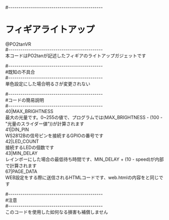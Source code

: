 #----------------------------------------------  
# フィギアライトアップ  
@PO2tanVR  
#----------------------------------------------  
本コードはPO2tanが記述したフィギアのライトアップガジェットです  
  
#----------------------------------------------  
#既知の不具合  
#----------------------------------------------  
単色設定にした場合明るさが変更されない  
  
#----------------------------------------------  
#コードの簡易説明  
#----------------------------------------------  
40|MAX_BRIGHTNESS  
    最大の光量です。0~255の値で、プログラムでは(MAX_BRIGHTNESS - (100 - "光量のスライダー値"))が計算されます  
41|DIN_PIN  
    WS2812Bの信号ピンを接続するGPIOの番号です  
42|LED_COUNT  
    接続するLEDの個数です  
43|MIN_DELAY  
    レインボーにした場合の最低待ち時間です、MIN_DELAY + (10 - speed)が内部で計算されます  
67|PAGE_DATA  
    WEB設定をする際に送信されるHTMLコードです、web.htmlの内容をと同じです  
    
#----------------------------------------------  
#注意  
#----------------------------------------------  
このコードを使用した如何なる損害も補償しません
